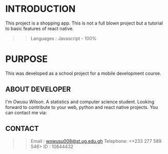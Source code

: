 # INTRODUCTION
This project is a shopping app.
This is not a full blown project but a tutorial to basic features of react native.
>>Languages : Javascript - 100%
# PURPOSE
This was developed as a school project for a mobile development course.
## ABOUT DEVELOPER
I'm <i>Owusu Wilson</i>. A statistics and computer science student.
Looking forward to contribute to your web, python and react native projects.
You can contact me via:
## CONTACT
>> Email : <wowusu008@st.ug.edu.gh>
>> Telephone: <+233 277 589 546>
>> ID : 10844432
